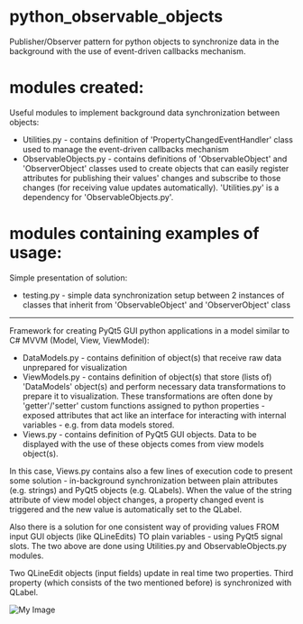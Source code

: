 # python_observable_objects
Publisher/Observer pattern for python objects to synchronize data in the background with the use of event-driven callbacks mechanism.

# modules created:
Useful modules to implement background data synchronization between objects:
- Utilities.py - contains definition of 'PropertyChangedEventHandler' class used to manage the event-driven callbacks mechanism
- ObservableObjects.py - contains definitions of 'ObservableObject' and 'ObserverObject' classes used to create objects that can easily register attributes for publishing their values' changes and subscribe to those changes (for receiving value updates automatically). 'Utilities.py' is a dependency for 'ObservableObjects.py'.

# modules containing examples of usage:
Simple presentation of solution:
- testing.py - simple data synchronization setup between 2 instances of classes that inherit from 'ObservableObject' and 'ObserverObject' class
-----------------------------------------------------------------------------------------------------------------------------------------------
Framework for creating PyQt5 GUI python applications in a model similar to C# MVVM (Model, View, ViewModel):
- DataModels.py - contains definition of object(s) that receive raw data unprepared for visualization
- ViewModels.py - contains definition of object(s) that store (lists of) 'DataModels' object(s) and perform necessary data transformations to prepare it to visualization. These transformations are often done by 'getter'/'setter' custom functions assigned to python properties - exposed attributes that act like an interface for interacting with internal variables - e.g. from data models stored. 
- Views.py - contains definition of PyQt5 GUI objects. Data to be displayed with the use of these objects comes from view models object(s).

In this case, Views.py contains also a few lines of execution code to present some solution - in-background synchronization between plain attributes (e.g. strings) and PyQt5 objects (e.g. QLabels). When the value of the string attribute of view model object changes, a property changed event is triggered and the new value is automatically set to the QLabel.

Also there is a solution for one consistent way of providing values FROM input GUI objects (like QLineEdits) TO plain variables - using PyQt5 signal slots. 
The two above are done using Utilities.py and ObservableObjects.py modules.

Two QLineEdit objects (input fields) update in real time two properties. Third property (which consists of the two mentioned before) is synchronized with QLabel. 

![My Image](/Resources/GuiTests.gif)


